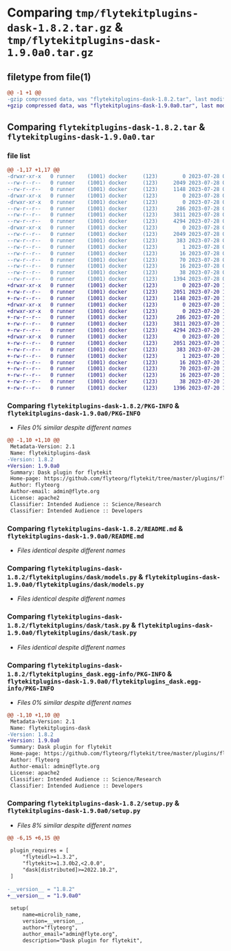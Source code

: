 # Comparing `tmp/flytekitplugins-dask-1.8.2.tar.gz` & `tmp/flytekitplugins-dask-1.9.0a0.tar.gz`

## filetype from file(1)

```diff
@@ -1 +1 @@
-gzip compressed data, was "flytekitplugins-dask-1.8.2.tar", last modified: Fri Jul 28 00:24:43 2023, max compression
+gzip compressed data, was "flytekitplugins-dask-1.9.0a0.tar", last modified: Thu Jul 20 18:58:15 2023, max compression
```

## Comparing `flytekitplugins-dask-1.8.2.tar` & `flytekitplugins-dask-1.9.0a0.tar`

### file list

```diff
@@ -1,17 +1,17 @@
-drwxr-xr-x   0 runner    (1001) docker     (123)        0 2023-07-28 00:24:43.647871 flytekitplugins-dask-1.8.2/
--rw-r--r--   0 runner    (1001) docker     (123)     2049 2023-07-28 00:24:43.647871 flytekitplugins-dask-1.8.2/PKG-INFO
--rw-r--r--   0 runner    (1001) docker     (123)     1148 2023-07-28 00:24:26.000000 flytekitplugins-dask-1.8.2/README.md
-drwxr-xr-x   0 runner    (1001) docker     (123)        0 2023-07-28 00:24:43.647871 flytekitplugins-dask-1.8.2/flytekitplugins/
-drwxr-xr-x   0 runner    (1001) docker     (123)        0 2023-07-28 00:24:43.647871 flytekitplugins-dask-1.8.2/flytekitplugins/dask/
--rw-r--r--   0 runner    (1001) docker     (123)      286 2023-07-28 00:24:26.000000 flytekitplugins-dask-1.8.2/flytekitplugins/dask/__init__.py
--rw-r--r--   0 runner    (1001) docker     (123)     3811 2023-07-28 00:24:26.000000 flytekitplugins-dask-1.8.2/flytekitplugins/dask/models.py
--rw-r--r--   0 runner    (1001) docker     (123)     4294 2023-07-28 00:24:26.000000 flytekitplugins-dask-1.8.2/flytekitplugins/dask/task.py
-drwxr-xr-x   0 runner    (1001) docker     (123)        0 2023-07-28 00:24:43.647871 flytekitplugins-dask-1.8.2/flytekitplugins_dask.egg-info/
--rw-r--r--   0 runner    (1001) docker     (123)     2049 2023-07-28 00:24:43.000000 flytekitplugins-dask-1.8.2/flytekitplugins_dask.egg-info/PKG-INFO
--rw-r--r--   0 runner    (1001) docker     (123)      383 2023-07-28 00:24:43.000000 flytekitplugins-dask-1.8.2/flytekitplugins_dask.egg-info/SOURCES.txt
--rw-r--r--   0 runner    (1001) docker     (123)        1 2023-07-28 00:24:43.000000 flytekitplugins-dask-1.8.2/flytekitplugins_dask.egg-info/dependency_links.txt
--rw-r--r--   0 runner    (1001) docker     (123)       16 2023-07-28 00:24:43.000000 flytekitplugins-dask-1.8.2/flytekitplugins_dask.egg-info/namespace_packages.txt
--rw-r--r--   0 runner    (1001) docker     (123)       70 2023-07-28 00:24:43.000000 flytekitplugins-dask-1.8.2/flytekitplugins_dask.egg-info/requires.txt
--rw-r--r--   0 runner    (1001) docker     (123)       16 2023-07-28 00:24:43.000000 flytekitplugins-dask-1.8.2/flytekitplugins_dask.egg-info/top_level.txt
--rw-r--r--   0 runner    (1001) docker     (123)       38 2023-07-28 00:24:43.647871 flytekitplugins-dask-1.8.2/setup.cfg
--rw-r--r--   0 runner    (1001) docker     (123)     1394 2023-07-28 00:24:41.000000 flytekitplugins-dask-1.8.2/setup.py
+drwxr-xr-x   0 runner    (1001) docker     (123)        0 2023-07-20 18:58:15.356630 flytekitplugins-dask-1.9.0a0/
+-rw-r--r--   0 runner    (1001) docker     (123)     2051 2023-07-20 18:58:15.356630 flytekitplugins-dask-1.9.0a0/PKG-INFO
+-rw-r--r--   0 runner    (1001) docker     (123)     1148 2023-07-20 18:57:54.000000 flytekitplugins-dask-1.9.0a0/README.md
+drwxr-xr-x   0 runner    (1001) docker     (123)        0 2023-07-20 18:58:15.352630 flytekitplugins-dask-1.9.0a0/flytekitplugins/
+drwxr-xr-x   0 runner    (1001) docker     (123)        0 2023-07-20 18:58:15.356630 flytekitplugins-dask-1.9.0a0/flytekitplugins/dask/
+-rw-r--r--   0 runner    (1001) docker     (123)      286 2023-07-20 18:57:54.000000 flytekitplugins-dask-1.9.0a0/flytekitplugins/dask/__init__.py
+-rw-r--r--   0 runner    (1001) docker     (123)     3811 2023-07-20 18:57:54.000000 flytekitplugins-dask-1.9.0a0/flytekitplugins/dask/models.py
+-rw-r--r--   0 runner    (1001) docker     (123)     4294 2023-07-20 18:57:54.000000 flytekitplugins-dask-1.9.0a0/flytekitplugins/dask/task.py
+drwxr-xr-x   0 runner    (1001) docker     (123)        0 2023-07-20 18:58:15.356630 flytekitplugins-dask-1.9.0a0/flytekitplugins_dask.egg-info/
+-rw-r--r--   0 runner    (1001) docker     (123)     2051 2023-07-20 18:58:15.000000 flytekitplugins-dask-1.9.0a0/flytekitplugins_dask.egg-info/PKG-INFO
+-rw-r--r--   0 runner    (1001) docker     (123)      383 2023-07-20 18:58:15.000000 flytekitplugins-dask-1.9.0a0/flytekitplugins_dask.egg-info/SOURCES.txt
+-rw-r--r--   0 runner    (1001) docker     (123)        1 2023-07-20 18:58:15.000000 flytekitplugins-dask-1.9.0a0/flytekitplugins_dask.egg-info/dependency_links.txt
+-rw-r--r--   0 runner    (1001) docker     (123)       16 2023-07-20 18:58:15.000000 flytekitplugins-dask-1.9.0a0/flytekitplugins_dask.egg-info/namespace_packages.txt
+-rw-r--r--   0 runner    (1001) docker     (123)       70 2023-07-20 18:58:15.000000 flytekitplugins-dask-1.9.0a0/flytekitplugins_dask.egg-info/requires.txt
+-rw-r--r--   0 runner    (1001) docker     (123)       16 2023-07-20 18:58:15.000000 flytekitplugins-dask-1.9.0a0/flytekitplugins_dask.egg-info/top_level.txt
+-rw-r--r--   0 runner    (1001) docker     (123)       38 2023-07-20 18:58:15.356630 flytekitplugins-dask-1.9.0a0/setup.cfg
+-rw-r--r--   0 runner    (1001) docker     (123)     1396 2023-07-20 18:58:12.000000 flytekitplugins-dask-1.9.0a0/setup.py
```

### Comparing `flytekitplugins-dask-1.8.2/PKG-INFO` & `flytekitplugins-dask-1.9.0a0/PKG-INFO`

 * *Files 0% similar despite different names*

```diff
@@ -1,10 +1,10 @@
 Metadata-Version: 2.1
 Name: flytekitplugins-dask
-Version: 1.8.2
+Version: 1.9.0a0
 Summary: Dask plugin for flytekit
 Home-page: https://github.com/flyteorg/flytekit/tree/master/plugins/flytekit-dask
 Author: flyteorg
 Author-email: admin@flyte.org
 License: apache2
 Classifier: Intended Audience :: Science/Research
 Classifier: Intended Audience :: Developers
```

### Comparing `flytekitplugins-dask-1.8.2/README.md` & `flytekitplugins-dask-1.9.0a0/README.md`

 * *Files identical despite different names*

### Comparing `flytekitplugins-dask-1.8.2/flytekitplugins/dask/models.py` & `flytekitplugins-dask-1.9.0a0/flytekitplugins/dask/models.py`

 * *Files identical despite different names*

### Comparing `flytekitplugins-dask-1.8.2/flytekitplugins/dask/task.py` & `flytekitplugins-dask-1.9.0a0/flytekitplugins/dask/task.py`

 * *Files identical despite different names*

### Comparing `flytekitplugins-dask-1.8.2/flytekitplugins_dask.egg-info/PKG-INFO` & `flytekitplugins-dask-1.9.0a0/flytekitplugins_dask.egg-info/PKG-INFO`

 * *Files 0% similar despite different names*

```diff
@@ -1,10 +1,10 @@
 Metadata-Version: 2.1
 Name: flytekitplugins-dask
-Version: 1.8.2
+Version: 1.9.0a0
 Summary: Dask plugin for flytekit
 Home-page: https://github.com/flyteorg/flytekit/tree/master/plugins/flytekit-dask
 Author: flyteorg
 Author-email: admin@flyte.org
 License: apache2
 Classifier: Intended Audience :: Science/Research
 Classifier: Intended Audience :: Developers
```

### Comparing `flytekitplugins-dask-1.8.2/setup.py` & `flytekitplugins-dask-1.9.0a0/setup.py`

 * *Files 8% similar despite different names*

```diff
@@ -6,15 +6,15 @@
 
 plugin_requires = [
     "flyteidl>=1.3.2",
     "flytekit>=1.3.0b2,<2.0.0",
     "dask[distributed]>=2022.10.2",
 ]
 
-__version__ = "1.8.2"
+__version__ = "1.9.0a0"
 
 setup(
     name=microlib_name,
     version=__version__,
     author="flyteorg",
     author_email="admin@flyte.org",
     description="Dask plugin for flytekit",
```

